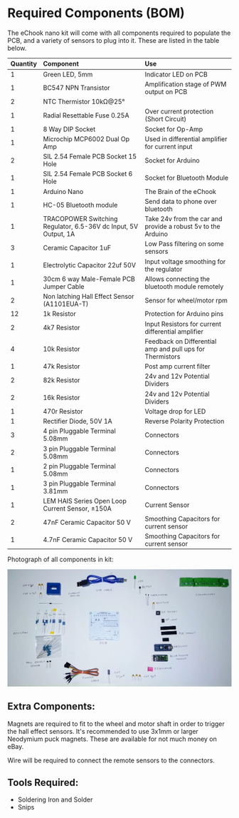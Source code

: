 # Required Components \(BOM\)

The eChook nano kit will come with all components required to populate the PCB, and a variety of sensors to plug into it. These are listed in the table below.

| **Quantity** | **Component** | Use |
| :--- | :--- | :--- |
| 1 | Green LED, 5mm | Indicator LED on PCB |
| 1 | BC547 NPN Transistor | Amplification stage of PWM output on PCB |
| 2 | NTC Thermistor 10kΩ@25° |  |
| 1 | Radial Resettable Fuse 0.25A | Over current protection \(Short Circuit\) |
| 1 | 8 Way DIP Socket | Socket for Op-Amp |
| 1 | Microchip MCP6002 Dual Op Amp | Used in differential amplifier for current input |
| 2 | SIL 2.54 Female PCB Socket 15 Hole | Socket for Arduino |
| 1 | SIL 2.54 Female PCB Socket 6 Hole | Socket for Bluetooth Module |
| 1 | Arduino Nano | The Brain of the eChook |
| 1 | HC-05 Bluetooth module | Send data to phone over bluetooth |
| 1 | TRACOPOWER Switching Regulator, 6.5-36V dc Input, 5V Output, 1A | Take 24v from the car and provide a robust 5v to the Arduino |
| 3 | Ceramic Capacitor 1uF | Low Pass filtering on some sensors |
| 1 | Electrolytic Capacitor 22uf 50V | Input voltage smoothing for the regulator |
| 1 | 30cm 6 way Male-Female PCB Jumper Cable | Allows connecting the bluetooth module remotely |
| 2 | Non latching Hall Effect Sensor \(A1101EUA-T\) | Sensor for wheel/motor rpm |
| 12 | 1k Resistor | Protection for Arduino pins |
| 2 | 4k7 Resistor | Input Resistors for current differential amplifier |
| 4 | 10k Resistor | Feedback on Differential amp and pull ups for Thermistors |
| 1 | 47k Resistor | Post amp current filter |
| 2 | 82k Resistor | 24v and 12v Potential Dividers |
| 2 | 16k Resistor | 24v and 12v Potential Dividers |
| 1 | 470r Resistor | Voltage drop for LED |
| 1 | Rectifier Diode, 50V 1A | Reverse Polarity Protection |
| 3 | 4 pin Pluggable Terminal 5.08mm | Connectors |
| 2 | 3 pin Pluggable Terminal 5.08mm | Connectors |
| 1 | 2 pin Pluggable Terminal 5.08mm | Connectors |
| 1 | 3 pin Pluggable Terminal 3.81mm | Connectors |
| 1 | LEM HAIS Series Open Loop Current Sensor, ±150A | Current Sensor |
| 2 | 47nF Ceramic Capacitor 50 V | Smoothing Capacitors for current sensor |
| 1 | 4.7nF Ceramic Capacitor 50 V | Smoothing Capacitors for current sensor |

Photograph of all components in kit:

![](../.gitbook/assets/img_20180129_190858.jpg)

## Extra Components:

Magnets are required to fit to the wheel and motor shaft in order to trigger the hall effect sensors. It's recommended to use 3x1mm or larger Neodymium puck magnets. These are available for not much money on eBay.

Wire will be required to connect the remote sensors to the connectors.

## Tools Required:

* Soldering Iron and Solder
* Snips

